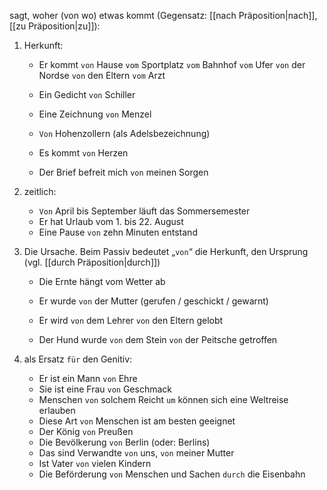 sagt, woher (von wo) etwas kommt (Gegensatz: [[nach Präposition|nach]], [[zu Präposition|zu]]):  

1) Herkunft:  
	- Er kommt `von` Hause
			  `vom` Sportplatz
			  `vom` Bahnhof
			  `vom` Ufer
			  `von` der Nordse
			  `von` den Eltern
			  `vom` Arzt

	- Ein Gedicht `von` Schiller
	- Eine Zeichnung `von` Menzel
	
	- `Von` Hohenzollern (als Adelsbezeichnung)
	
	- Es kommt `von` Herzen
	- Der Brief befreit mich `von` meinen Sorgen

2) zeitlich:  
	- `Von` April bis September läuft das Sommersemester
	- Er hat Urlaub vom 1. bis 22. August
	- Eine Pause `von` zehn Minuten entstand

3) Die Ursache. Beim Passiv bedeutet „`von`“ die Herkunft, den Ursprung (vgl. [[durch Präposition|durch]])
	- Die Ernte hängt vom Wetter ab
	- Er wurde `von` der Mutter (gerufen / geschickt / gewarnt)
	
	- Er wird    `von` dem Lehrer
			 `von` den Eltern gelobt
	
	- Der Hund wurde `von` dem Stein 
					`von` der Peitsche getroffen

4) als Ersatz `für` den Genitiv: 
	- Er ist ein Mann `von` Ehre
	- Sie ist eine Frau `von` Geschmack
	- Menschen `von` solchem Reicht `um` können sich eine Weltreise erlauben
	- Diese Art `von` Menschen ist am besten geeignet
	- Der König `von` Preußen
	- Die Bevölkerung `von` Berlin (oder: Berlins)
	- Das sind Verwandte `von` uns, `von` meiner Mutter
	- Ist Vater `von` vielen Kindern
	- Die Beförderung `von` Menschen und Sachen `durch` die Eisenbahn